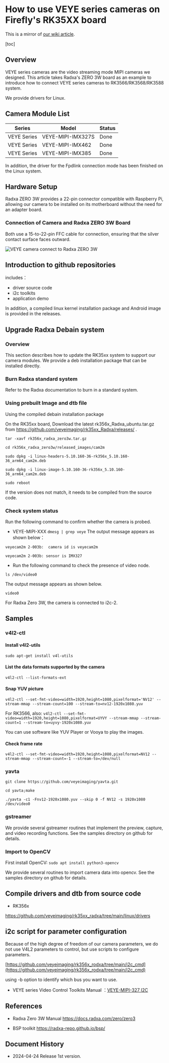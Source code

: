 # How to use VEYE series cameras on Firefly's RK35XX board
This is a mirror of [our wiki article](https://wiki.veye.cc/index.php/VEYE_CS_Camera_on_Radxa_Boards).

[toc]

## Overview
VEYE series cameras are the video streaming mode MIPI cameras we designed. This article takes Radxa's ZERO 3W board as an example to introduce how to connect VEYE series cameras to RK3566/RK3568/RK3588 system.

We provide drivers for Linux.

## Camera Module List

| Series  | Model  | Status  |
| ------------ | ------------ | ------------ |
| VEYE Series  | VEYE-MIPI-IMX327S  | Done  |
| VEYE Series  | VEYE-MIPI-IMX462  | Done  |
| VEYE Series  | VEYE-MIPI-IMX385  | Done  |
In addition, the driver for the Fpdlink connection mode has been finished on the Linux system.

## Hardware Setup
Radxa ZERO 3W provides a 22-pin connector compatible with Raspberry Pi, allowing our camera to be installed on its motherboard without the need for an adapter board.

### Connection of Camera and Radxa ZERO 3W Board
Both use a 15-to-22-pin FFC cable for connection, ensuring that the silver contact surface faces outward.

![VEYE camera connect to Radxa ZERO 3W](resources/VEYE_camera_connect_to_Radxa_ZERO_3W.jpg)

## Introduction to github repositories
includes：
- driver source code
- i2c toolkits
- application demo

In addition, a compiled linux kernel installation package and Android image is provided in the releases.

## Upgrade Radxa Debain system
### Overview
This section describes how to update the RK35xx system to support our camera modules.
We provide a deb installation package that can be installed directly.

### Burn Radxa standard system
Refer to the Radxa documentation to burn in a standard system.

### Using prebuilt Image and dtb file
Using the compiled debain installation package

On the RK35xx board,
Download the latest rk356x_Radxa_ubuntu.tar.gz from https://github.com/veyeimaging/rk35xx_Radxa/releases/ .


```shell
tar -xavf rk356x_radxa_zero3w.tar.gz

cd rk356x_radxa_zero3w/released_images/cam2m

sudo dpkg -i linux-headers-5.10.160-36-rk356x_5.10.160-36_arm64_cam2m.deb

sudo dpkg -i linux-image-5.10.160-36-rk356x_5.10.160-36_arm64_cam2m.deb

sudo reboot
```
If the version does not match, it needs to be compiled from the source code.

### Check system status
Run the following command to confirm whether the camera is probed.
- VEYE-MIPI-XXX
`dmesg | grep veye`
The output message appears as shown below：
```
veyecam2m 2-003b:  camera id is veyecam2m

veyecam2m 2-003b: sensor is IMX327
```
- Run the following command to check the presence of video node.

`ls /dev/video0`

The output message appears as shown below.

`video0`

For Radxa Zero 3W, the camera is connected to i2c-2.

## Samples
### v4l2-ctl

#### Install v4l2-utils

`sudo apt-get install v4l-utils`

####  List the data formats supported by the camera

`v4l2-ctl --list-formats-ext`

#### Snap YUV picture

`v4l2-ctl --set-fmt-video=width=1920,height=1080,pixelformat='NV12' --stream-mmap --stream-count=100 --stream-to=nv12-1920x1080.yuv`

For RK3566, also:
`v4l2-ctl --set-fmt-video=width=1920,height=1080,pixelformat=UYVY --stream-mmap --stream-count=1 --stream-to=uyvy-1920x1080.yuv`

You can use software like YUV Player or Vooya to play the images.

#### Check frame rate
`v4l2-ctl --set-fmt-video=width=1920,height=1080,pixelformat=NV12 --stream-mmap --stream-count=-1 --stream-to=/dev/null`

### yavta
```
git clone https://github.com/veyeimaging/yavta.git

cd yavta;make

./yavta -c1 -Fnv12-1920x1080.yuv --skip 0 -f NV12 -s 1920x1080 /dev/video0
```

### gstreamer
We provide several gstreamer routines that implement the preview, capture, and video recording functions. See the samples directory on github for details.

### Import to OpenCV

First install OpenCV:
`sudo apt install python3-opencv`

We provide several routines to import camera data into opencv. See the samples directory on github for details.


##  Compile drivers and dtb from source code
- RK356x

https://github.com/veyeimaging/rk35xx_radxa/tree/main/linux/drivers

## i2c script for parameter configuration

Because of the high degree of freedom of our camera parameters, we do not use V4L2 parameters to control, but use scripts to configure parameters.

[https://github.com/veyeimaging/rk356x_rodxa/tree/main/i2c_cmd](https://github.com/veyeimaging/rk356x_rodxa/tree/main/i2c_cmd)

using -b option to identify which bus you want to use.

- VEYE series
Video Control Toolkits Manual ：[VEYE-MIPI-327 I2C](http://wiki.veye.cc/index.php/VEYE-MIPI-290/327_i2c/)

## References

- Radxa Zero 3W Manual
https://docs.radxa.com/zero/zero3

- BSP toolkit
https://radxa-repo.github.io/bsp/

## Document History
- 2024-04-24
Release 1st version.
